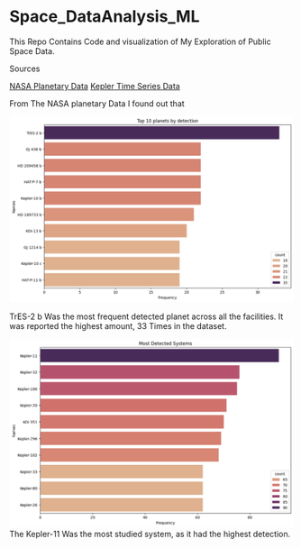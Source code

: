 # Space_DataAnalysis_ML

This Repo Contains Code and visualization of My Exploration of Public Space Data.

Sources

<div>
    <a href="https://nexsci.caltech.edu/">NASA Planetary Data</a>
    <a href="https://github.com/winterdelta/KeplerAI?tab=readme-ov-file">
        Kepler Time Series Data</a>
</div>

From The NASA planetary Data I found out that 

![](assets/2024-10-10-16-09-20-image.png)

TrES-2 b Was the most frequent detected planet across all the facilities. It was reported the highest amount, 33 Times in the dataset.

![](assets/2024-10-15-04-49-29-image.png)The Kepler-11 Was the most studied system, as it had the highest detection.
